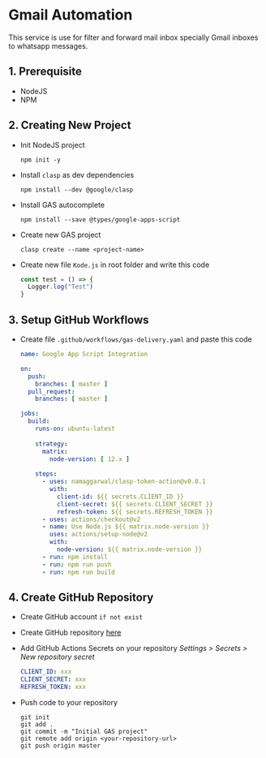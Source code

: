 # Gmail Automation

This service is use for filter and forward mail inbox specially Gmail inboxes to whatsapp messages.

## 1. Prerequisite

- NodeJS
- NPM

## 2. Creating New Project

- Init NodeJS project
  ```shell
  npm init -y
  ```

- Install `clasp` as dev dependencies
  ```shell
  npm install --dev @google/clasp
  ```

- Install GAS autocomplete
  ```shell
  npm install --save @types/google-apps-script
  ```

- Create new GAS project
  ```shell
  clasp create --name <project-name>
  ```

- Create new file `Kode.js` in root folder and write this code
  ```javascript
  const test = () => {
    Logger.log("Test")
  }
  ```

## 3. Setup GitHub Workflows

- Create file `.github/workflows/gas-delivery.yaml` and paste this code
  ```yaml
  name: Google App Script Integration

  on:
    push:
      branches: [ master ]
    pull_request:
      branches: [ master ]
  
  jobs:
    build:
      runs-on: ubuntu-latest
    
      strategy:
        matrix:
          node-version: [ 12.x ]
    
      steps:
        - uses: namaggarwal/clasp-token-action@v0.0.1
          with:
            client-id: ${{ secrets.CLIENT_ID }}
            client-secret: ${{ secrets.CLIENT_SECRET }}
            refresh-token: ${{ secrets.REFRESH_TOKEN }}
        - uses: actions/checkout@v2
        - name: Use Node.js ${{ matrix.node-version }}
          uses: actions/setup-node@v2
          with:
            node-version: ${{ matrix.node-version }}
        - run: npm install
        - run: npm run push
        - run: npm run build
  ```

## 4. Create GitHub Repository

- Create GitHub account `if not exist`
- Create GitHub repository [here](https://github.com/new)
- Add GitHub Actions Secrets on your repository *Settings > Secrets > New repository secret*
  ```yaml
  CLIENT_ID: xxx
  CLIENT_SECRET: xxx
  REFRESH_TOKEN: xxx
  ```

- Push code to your repository
  ```shell
  git init
  git add .
  git commit -m "Initial GAS project"
  git remote add origin <your-repository-url>
  git push origin master
  ```

